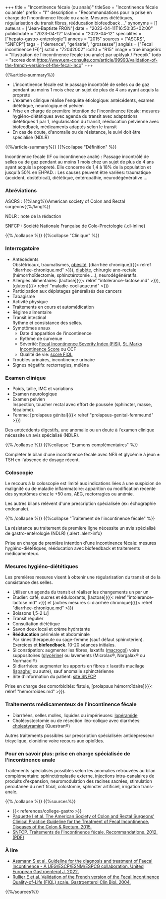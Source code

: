 +++
title = "Incontinence fécale (ou anale)"
titleSeo = "Incontinence fécale ou anale"
prefix = "l'"
description = "Recommandations pour la prise en charge de l'incontinence fécale ou anale. Mesures diététiques, régularisation du transit fibres, rééducation biofeedback ..."
synonyms = []
auteurs = ["Jean-Baptiste FRON"]
date = "2023-04-11T16:50:35+02:00"
publishdate = "2023-04-12"
lastmod = "2023-04-12"
specialites = ["hepato-gastro-enterologie"]
annees = "2015"
sources = ["ASCRS", "SNFCP"]
tags = ["demence", "geriatrie", "grossesse"]
anglais = ["Fecal incontinence (FI)"]
sctid = "72042002"
icd10 = "R15"
image = true
imageSrc = "Illustration de l'incontinence fécale (ou anale) par upklyak / Freepik"
todo = "scores dont https://www.em-consulte.com/article/99993/validation-of-the-french-version-of-the-fecal-inco"
+++

{{%article-summary%}}

- L'incontinence fécale est le passage incontrôlé de selles ou de gaz pendant au moins 1 mois chez un sujet de plus de 4 ans ayant acquis la propreté
- L'examen clinique réalise l'enquête étiologique: antécédents, examen diététique, neurologique et pelvien
- Prise en charge de première intention de l'incontinence fécale: mesures hygiéno-diététiques avec agenda du transit avec adaptations diététiques 1 par 1, régularisation du transit, rééducation pelvienne avec biofeedback, médicaments adaptés selon le transit
- En cas de doute, d'anomalie ou de résistance, le suivi doit être spécialisé (NDLR)

{{%/article-summary%}}
{{%collapse "Définition" %}}

Incontinence fécale (IF ou incontinence anale)
: Passage incontrôlé de selles ou de gaz pendant au moins 1 mois chez un sujet de plus de 4 ans ayant acquis la propreté. Elle concerne de 1,4 à 18% de la population et jusqu'à 50% en EHPAD.
: Les causes peuvent être variées: traumatique (accident, obstétrical), diététique, entéropathie, neurodégénérative ...

### Abréviations

ASCRS
: {{%lang%}}American society of Colon and Rectal surgeons{{%/lang%}}

NDLR
: note de la rédaction

SNFCP
: Société Nationale Française de Colo-Proctologie
{.dl-inline}

{{% /collapse %}}
{{%collapse "Clinique" %}}

### Interrogatoire

- Antécédents  
  Obstétricaux, traumatismes, [obésité](/tags/obesite/), [diarrhée chronique]({{< relref "diarrhee-chronique.md" >}}), [diabète](/tags/diabete/), chirurgie ano-rectale (hémorrhoïdectomie, sphinctérotomie ...), neurodégénératifs.
- Allergies alimentaires: [lactose]({{< relref "intolerance-lactose.md" >}}), [gluten]({{< relref "maladie-coeliaque.md" >}})
- Participation aux dépistages généralisés des cancers
- Tabagisme
- Activité physique
- Traitements en cours et automédication
- Régime alimentaire
- Transit intestinal  
  Rythme et consistance des selles.
- Symptômes anaux
  - Date d'apparition de l'incontinence
  - Rythme de survenue
  - Sévérité: [Fecal Incontinence Severity Index (FISI)](https://www.mdapp.co/fecal-incontinence-severity-index-fisi-calculator-234/), [St. Marks Incontinence Score](https://www.snfcp.org/questionnaires-outils/constipation-incontinence-troubles-fonctionnels/incontinence-score-de-vaizey-score-st-marks/) ou CCF
  - Qualité de vie: [score FIQL](http://www.pelvicfloorcenter.org/sites/default/files/FIQOL%20Incont%20Survey%20Updated%209%2029%202014a.pdf)
- Troubles urinaires, incontinence urinaire
- Signes négatifs: rectorragies, méléna

### Examen clinique

- Poids, taille, IMC et variations
- Examen neurologique
- Examen pelvien  
  Inspection, toucher rectal avec effort de poussée (sphincter, masse, fécalome).
- Femme: [prolapsus génital]({{< relref "prolapsus-genital-femme.md" >}})

Des antécédents digestifs, une anomalie ou un doute à l'examen clinique nécessite un avis spécialisé (NDLR).

{{% /collapse %}}
{{%collapse "Examens complémentaires" %}}

Compléter le bilan d'une incontinence fécale avec NFS et glycémie à jeun ± TSH en l'absence de dosage récent.

### Coloscopie

Le recours à la coloscopie est limité aux indications liées à une suspicion de malignité ou de maladie inflammatoire: apparition ou modification récente des symptômes chez le +50 ans, AEG, rectorragies ou anémie.

Les autres bilans relèvent d'une prescription spécialisée (ex: échographie endoanale).

{{% /collapse %}}
{{%collapse "Traitement de l'incontinence fécale" %}}

La résistance au traitement de première ligne nécessite un avis spécialisé de gastro-entérologie (NDLR)
{.alert .alert-info}

Prise en charge de première intention d'une incontinence fécale: mesures hygiéno-diététiques, rééducation avec biofeedback et traitements médicamenteux.

### Mesures hygiéno-diététiques

Les premières mesures visent à obtenir une régularisation du transit et de la consistance des selles.

- Utiliser un agenda du transit et réaliser les changements un par un
- Étudier: café, sucres et édulcorants, [lactose]({{< relref "intolerance-lactose.md" >}}) et [autres mesures si diarrhée chronique]({{< relref "diarrhee-chronique.md" >}})
- Boissons 1,5-2 L/j
- Transit régulier
- Consultation diététique
- Savon doux local et crème hydratante
- **Rééducation** périnéale et abdominale  
  Par kinésithérapeute ou sage-femme (sauf défaut sphinctérien). Exercices et **biofeedback**. 10-20 séances initiales.
- Si constipation: augmenter les fibres, laxatifs ([macrogol](https://base-donnees-publique.medicaments.gouv.fr/affichageDoc.php?specid=63229902&typedoc=R)) voire suppositoires ([glycérine](https://base-donnees-publique.medicaments.gouv.fr/affichageDoc.php?specid=66177695&typedoc=R)) ou lavements (Microlax®, Norgalax® ou Normacol®)
- Si diarrhées: augmenter les apports en fibres ± laxatifs mucilage ([ispaghul](https://base-donnees-publique.medicaments.gouv.fr/affichageDoc.php?specid=68520477&typedoc=R) ou autre), sauf anomalie sphinctérienne
- Site d'information du patient: [site SNFCP](https://www.snfcp.org/informations-maladies/constipation-et-incontinence/incontinence-fecale/)

Prise en charge des comorbidités: fistule, [prolapsus hémorroïdaire]({{< relref "hemorroides.md" >}}).

### Traitements médicamenteux de l'incontinence fécale

- Diarrhées, selles molles, liquides ou impérieuses: [lopéramide](https://base-donnees-publique.medicaments.gouv.fr/affichageDoc.php?specid=61257269&typedoc=R)
- Cholécystectomie ou de résection iléo-colique avec diarrhées: [cholestyramine](https://base-donnees-publique.medicaments.gouv.fr/affichageDoc.php?specid=65691327&typedoc=R) (Questran®)

Autres traitements possibles sur prescription spécialisée: antidépresseur tricyclique, clonidine voire recours aux opioïdes.

### Pour en savoir plus: prise en charge spécialisée de l'incontinence anale

Traitements spécialisés possibles selon les anomalies retrouvées au bilan complémentaire: sphinctéroplastie externe, injections intra-canalaires de produits d'expansion, neuromodulation des racines sacrées, stimulation percutanée du nerf tibial, colostomie, sphincter artificiel, irrigation trans-anale.

{{% /collapse %}}
{{%sources%}}

- {{< references/college-gastro >}}
- [Paquette I et al. The American Society of Colon and Rectal Surgeons' Clinical Practice Guideline for the Treatment of Fecal Incontinence. Diseases of the Colon & Rectum. 2015.](https://journals.lww.com/dcrjournal/Fulltext/2015/07000/The_American_Society_of_Colon_and_Rectal_Surgeons_.2.aspx)
- [SNFCP. Traitements de l'incontinence fécale. Recommandations. 2012. (PDF)](https://www.snfcp.org/wp-content/uploads/2017/Recommandations/Recommandation-IA-2013.pdf)

### À lire

- [Assmann S et al. Guideline for the diagnosis and treatment of Faecal Incontinence - A UEG/ESCP/ESNM/ESPCG collaboration. United European Gastroenterol J. 2022.](https://onlinelibrary.wiley.com/doi/10.1002/ueg2.12213)
- [Rullier E et al. Validation of the French version of the Fecal Incontinence Quality-of-Life (FIQL) scale. Gastroenterol Clin Biol. 2004.](https://pubmed.ncbi.nlm.nih.gov/15243389/)

{{%/sources%}}
